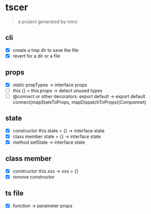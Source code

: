 # tscer

> a project generated by mino

## cli

- [x] create a tmp dir to save the file
- [x] revert for a dir or a file

## props

- [x] static propTypes -> interface props
- [ ] this {} = this.props -> detect unused types
- [ ] @connect or other decorators: export default -> export default connect(mapStateToProps, mapDispatchToProps)(Componnet)

## state

- [x] constructor this.state = {} -> interface state
- [x] class member state = {} -> interface state
- [x] method setState -> interface state

## class member

- [x] constructor this.xxx -> xxx = {}
- [x] remove constructor

## ts file

- [x] function -> parameter props
